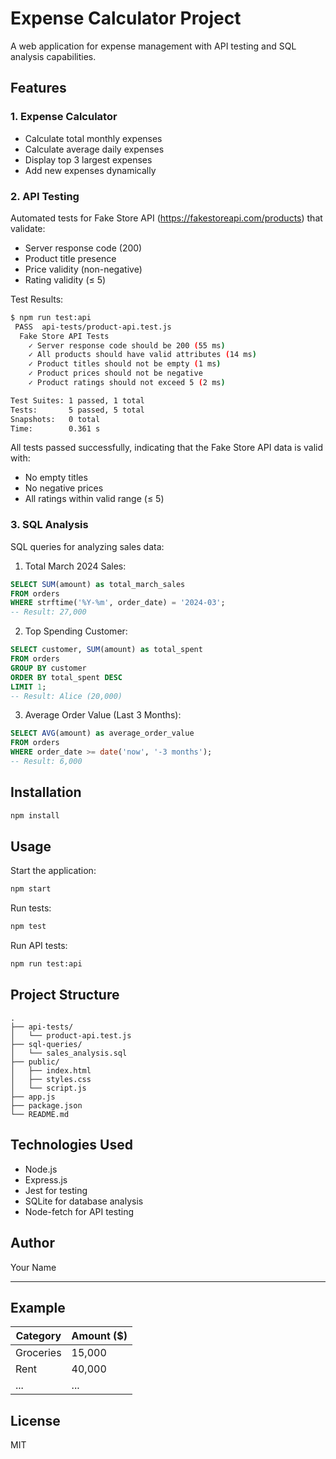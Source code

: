 # Expense Calculator Project

A web application for expense management with API testing and SQL analysis capabilities.

## Features

### 1. Expense Calculator
- Calculate total monthly expenses
- Calculate average daily expenses
- Display top 3 largest expenses
- Add new expenses dynamically

### 2. API Testing
Automated tests for Fake Store API (https://fakestoreapi.com/products) that validate:
- Server response code (200)
- Product title presence
- Price validity (non-negative)
- Rating validity (≤ 5)

Test Results:
```bash
$ npm run test:api
 PASS  api-tests/product-api.test.js
  Fake Store API Tests
    ✓ Server response code should be 200 (55 ms)
    ✓ All products should have valid attributes (14 ms)
    ✓ Product titles should not be empty (1 ms)
    ✓ Product prices should not be negative
    ✓ Product ratings should not exceed 5 (2 ms)

Test Suites: 1 passed, 1 total
Tests:       5 passed, 5 total
Snapshots:   0 total
Time:        0.361 s
```

All tests passed successfully, indicating that the Fake Store API data is valid with:
- No empty titles
- No negative prices
- All ratings within valid range (≤ 5)

### 3. SQL Analysis
SQL queries for analyzing sales data:

1. Total March 2024 Sales:
```sql
SELECT SUM(amount) as total_march_sales
FROM orders
WHERE strftime('%Y-%m', order_date) = '2024-03';
-- Result: 27,000
```

2. Top Spending Customer:
```sql
SELECT customer, SUM(amount) as total_spent
FROM orders
GROUP BY customer
ORDER BY total_spent DESC
LIMIT 1;
-- Result: Alice (20,000)
```

3. Average Order Value (Last 3 Months):
```sql
SELECT AVG(amount) as average_order_value
FROM orders
WHERE order_date >= date('now', '-3 months');
-- Result: 6,000
```

## Installation

```bash
npm install
```

## Usage

Start the application:
```bash
npm start
```

Run tests:
```bash
npm test
```

Run API tests:
```bash
npm run test:api
```

## Project Structure
```
.
├── api-tests/
│   └── product-api.test.js
├── sql-queries/
│   └── sales_analysis.sql
├── public/
│   ├── index.html
│   ├── styles.css
│   └── script.js
├── app.js
├── package.json
└── README.md
```

## Technologies Used
- Node.js
- Express.js
- Jest for testing
- SQLite for database analysis
- Node-fetch for API testing

## Author
Your Name

---

## Example
| Category       | Amount ($) |
|---------------|------------|
| Groceries     | 15,000     |
| Rent          | 40,000     |
| ...           | ...        |

## License
MIT 